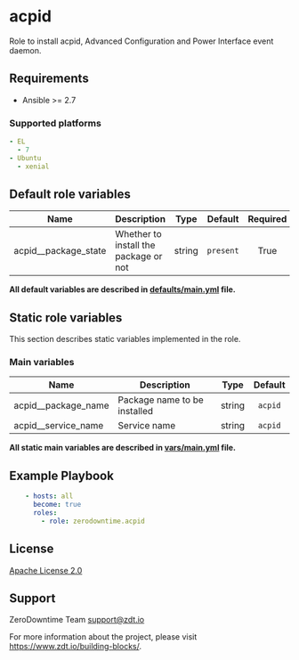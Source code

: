 # acpid

Role to install acpid, Advanced Configuration and Power Interface event daemon.

## Requirements

- Ansible >= 2.7

### Supported platforms

```yml
- EL
  - 7
- Ubuntu
  - xenial
```

## Default role variables

| Name | Description | Type | Default | Required |
| -----| ----------- | :--: | :------:| :------: |
| acpid__package_state | Whether to install the package or not | string | `present` | True |

**All default variables are described in [defaults/main.yml](defaults/main.yml) file.**

## Static role variables

This section describes static variables implemented in the role.

### Main variables

| Name | Description | Type | Default |
| -----| ----------- | :--: | :-----: |
| acpid__package_name | Package name to be installed | string | `acpid` |
| acpid__service_name | Service name | string | `acpid` |

**All static main variables are described in [vars/main.yml](vars/main.yml) file.**

## Example Playbook

```yaml
    - hosts: all
      become: true
      roles:
        - role: zerodowntime.acpid
```

## License

[Apache License 2.0](LICENSE)

## Support

ZeroDowntime Team <support@zdt.io>

For more information about the project, please visit <https://www.zdt.io/building-blocks/>.